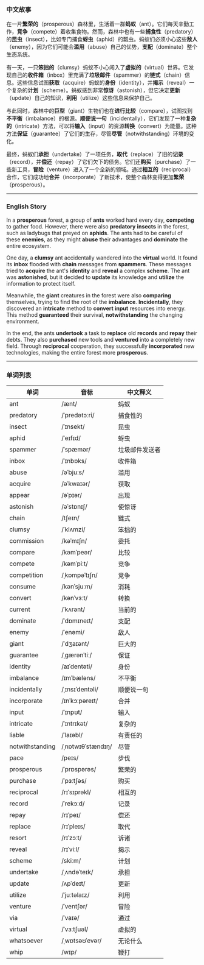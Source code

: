### 中文故事
在一片**繁荣的**（prosperous）森林里，生活着一群**蚂蚁**（ant）。它们每天辛勤工作，**竞争**（compete）着收集食物。然而，森林中也有一些**捕食性**（predatory）的**昆虫**（insect），比如专门捕食**蚜虫**（aphid）的瓢虫。蚂蚁们必须小心这些**敌人**（enemy），因为它们可能会**滥用**（abuse）自己的优势，**支配**（dominate）整个生态系统。

有一天，一只**笨拙的**（clumsy）蚂蚁不小心闯入了**虚拟的**（virtual）世界。它发现自己的**收件箱**（inbox）里充满了**垃圾邮件**（spammer）的**链式**（chain）信息。这些信息试图**获取**（acquire）蚂蚁的**身份**（identity），并**揭示**（reveal）一个复杂的**计划**（scheme）。蚂蚁感到非常**惊讶**（astonish），但它决定**更新**（update）自己的知识，**利用**（utilize）这些信息来保护自己。

与此同时，森林中的**巨型**（giant）生物们也在**进行比较**（compare），试图找到**不平衡**（imbalance）的根源。**顺便说一句**（incidentally），它们发现了一种**复杂的**（intricate）方法，可以将**输入**（input）的资源**转换**（convert）为能量。这种方法**保证**（guarantee）了它们的生存，尽管**尽管**（notwithstanding）环境的变化。

最终，蚂蚁们**承担**（undertake）了一项任务，**取代**（replace）了旧的**记录**（record），并**偿还**（repay）了它们欠下的债务。它们还**购买**（purchase）了一些新工具，**冒险**（venture）进入了一个全新的领域。通过**相互的**（reciprocal）合作，它们成功地**合并**（incorporate）了新技术，使整个森林变得更加**繁荣**（prosperous）。

---

### English Story
In a **prosperous** forest, a group of **ants** worked hard every day, **competing** to gather food. However, there were also **predatory** **insects** in the forest, such as ladybugs that preyed on **aphids**. The ants had to be careful of these **enemies**, as they might **abuse** their advantages and **dominate** the entire ecosystem.

One day, a **clumsy** ant accidentally wandered into the **virtual** world. It found its **inbox** flooded with **chain** messages from **spammers**. These messages tried to **acquire** the ant's **identity** and **reveal** a complex **scheme**. The ant was **astonished**, but it decided to **update** its knowledge and **utilize** the information to protect itself.

Meanwhile, the **giant** creatures in the forest were also **comparing** themselves, trying to find the root of the **imbalance**. **Incidentally**, they discovered an **intricate** method to **convert** **input** resources into energy. This method **guaranteed** their survival, **notwithstanding** the changing environment.

In the end, the ants **undertook** a task to **replace** old **records** and **repay** their debts. They also **purchased** new tools and **ventured** into a completely new field. Through **reciprocal** cooperation, they successfully **incorporated** new technologies, making the entire forest more **prosperous**.

---

### 单词列表

| 单词          | 音标                          | 中文释义           |
|---------------|-------------------------------|--------------------|
| ant           | /ænt/                         | 蚂蚁               |
| predatory     | /ˈpredətɔːri/                 | 捕食性的           |
| insect        | /ˈɪnsekt/                     | 昆虫               |
| aphid         | /ˈeɪfɪd/                      | 蚜虫               |
| spammer       | /ˈspæmər/                     | 垃圾邮件发送者     |
| inbox         | /ˈɪnbɒks/                     | 收件箱             |
| abuse         | /əˈbjuːs/                     | 滥用               |
| acquire       | /əˈkwaɪər/                    | 获取               |
| appear        | /əˈpɪər/                      | 出现               |
| astonish      | /əˈstɒnɪʃ/                    | 使惊讶             |
| chain         | /tʃeɪn/                       | 链式               |
| clumsy        | /ˈklʌmzi/                     | 笨拙的             |
| commission    | /kəˈmɪʃn/                     | 委托               |
| compare       | /kəmˈpeər/                    | 比较               |
| compete       | /kəmˈpiːt/                    | 竞争               |
| competition   | /ˌkɒmpəˈtɪʃn/                 | 竞争               |
| consume       | /kənˈsjuːm/                   | 消耗               |
| convert       | /kənˈvɜːt/                    | 转换               |
| current       | /ˈkʌrənt/                     | 当前的             |
| dominate      | /ˈdɒmɪneɪt/                   | 支配               |
| enemy         | /ˈenəmi/                      | 敌人               |
| giant         | /ˈdʒaɪənt/                    | 巨大的             |
| guarantee     | /ˌɡærənˈtiː/                  | 保证               |
| identity      | /aɪˈdentəti/                  | 身份               |
| imbalance     | /ɪmˈbæləns/                   | 不平衡             |
| incidentally  | /ˌɪnsɪˈdentəli/               | 顺便说一句         |
| incorporate   | /ɪnˈkɔːpəreɪt/                | 合并               |
| input         | /ˈɪnpʊt/                      | 输入               |
| intricate     | /ˈɪntrɪkət/                   | 复杂的             |
| liable        | /ˈlaɪəbl/                     | 有责任的           |
| notwithstanding | /ˌnɒtwɪθˈstændɪŋ/           | 尽管               |
| pace          | /peɪs/                        | 步伐               |
| prosperous    | /ˈprɒspərəs/                  | 繁荣的             |
| purchase      | /ˈpɜːtʃəs/                    | 购买               |
| reciprocal    | /rɪˈsɪprəkl/                  | 相互的             |
| record        | /ˈrekɔːd/                     | 记录               |
| repay         | /rɪˈpeɪ/                      | 偿还               |
| replace       | /rɪˈpleɪs/                    | 取代               |
| resort        | /rɪˈzɔːt/                     | 诉诸               |
| reveal        | /rɪˈviːl/                     | 揭示               |
| scheme        | /skiːm/                       | 计划               |
| undertake     | /ˌʌndəˈteɪk/                  | 承担               |
| update        | /ʌpˈdeɪt/                     | 更新               |
| utilize       | /ˈjuːtəlaɪz/                  | 利用               |
| venture       | /ˈventʃər/                    | 冒险               |
| via           | /ˈvaɪə/                       | 通过               |
| virtual       | /ˈvɜːtʃuəl/                   | 虚拟的             |
| whatsoever    | /ˌwɒtsəʊˈevər/                | 无论什么           |
| whip          | /wɪp/                         | 鞭打               |